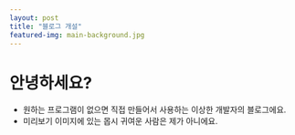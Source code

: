 ```yaml
---
layout: post
title: "블로그 개설"
featured-img: main-background.jpg
---
```


# 안녕하세요?
* 원하는 프로그램이 없으면 직접 만들어서 사용하는 이상한 개발자의 블로그에요.
* 미리보기 이미지에 있는 몹시 귀여운 사람은 제가 아니에요.
